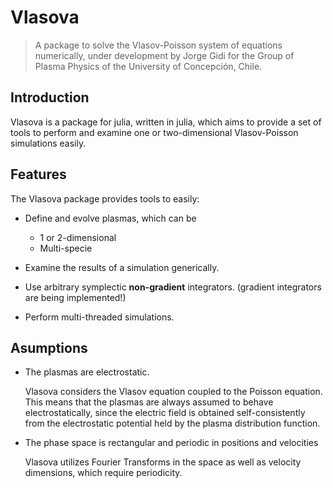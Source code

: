 # Vlasova

> A package to solve the Vlasov-Poisson system of equations numerically, under development by Jorge Gidi for the Group of Plasma Physics of the University of Concepción, Chile.

## Introduction

Vlasova is a package for julia, written in julia, which aims to provide a set of tools to perform and examine one or two-dimensional Vlasov-Poisson simulations easily.

## Features

The Vlasova package provides tools to easily:
* Define and evolve plasmas, which can be
  * 1 or 2-dimensional
  * Multi-specie

* Examine the results of a simulation generically.
* Use arbitrary symplectic **non-gradient** integrators. (gradient integrators are being implemented!)
* Perform multi-threaded simulations.

## Asumptions

* The plasmas are electrostatic.

  Vlasova considers the Vlasov equation coupled to the Poisson equation. This means that the plasmas are always assumed to behave electrostatically, since the electric field is obtained self-consistently from the electrostatic potential held by the plasma distribution function.

* The phase space is rectangular and periodic in positions and velocities

  Vlasova utilizes Fourier Transforms in the space as well as velocity dimensions, which require periodicity.
